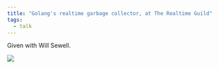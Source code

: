 ```yaml
---
title: "Golang's realtime garbage collector, at The Realtime Guild"
tags:
  - talk
---
```


Given with Will Sewell.

<a href="https://pusher.com/sessions/meetup/the-realtime-guild/golangs-realtime-garbage-collector?wvideo=tw39f9dh29"><img src="https://embedwistia-a.akamaihd.net/deliveries/47949b445dbdc72548965530778aa047458b466d.jpg?image_play_button_size=2x&amp;image_crop_resized=960x540&amp;image_play_button=1&amp;image_play_button_color=1d2637e0"></a>
